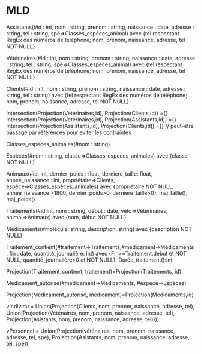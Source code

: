 MLD
===

Assistants(#id : int, nom : string, prenom : string, naissance : date, adresse : string, tel : string, spé=>Classes\_espèces\_animal) avec {tel respectant RegEx des numéros de téléphone; nom, prenom, naissance, adresse, tel NOT NULL} 

Vétérinaires(#id : int, nom : string, prenom : string, naissance : date, adresse : string, tel : string, spé=>Classes\_espèces\_animal) avec {tel respectant RegEx des numéros de téléphone; nom, prenom, naissance, adresse, tel NOT NULL}

Clients(#id : int, nom : string, prenom : string, naissance : date, adresse : string, tel : string) avec {tel respectant RegEx des numéros de téléphone; nom, prenom, naissance, adresse, tel NOT NULL} 

Intersection(Projection(Veterinaires,id), Projection(Clients,id)) ={}
Intersection(Projection(Veterinaires,id), Projection(Assistants,id)) ={}
Intersection(Projection(Assistants,id), Projection(Clients,id)) ={}
// peut-être passage par références pour eviter les contraintes

Classes\_espèces\_animales(#nom : string)

Espèces(#nom : string, classe=>Classes\_espèces\_animales) avec {classe NOT NULL}

Animaux(#id: int, dernier\_poids : float, derniere\_taille: float, annee\_naissance : int, propriétaire=>Clients, espèce=>Classes\_espèces\_animales) avec {propriétaire NOT NULL, annee_naissance >1800, dernier\_poids>0, derniere\_taille>0}, maj\_taille(), maj\_poids()

Traitements(#id:int, nom : string, début : date, véto=>Vétérinaires, animal=>Animaux) avec {nom, début NOT NULL}

Médicaments(#molécule: string, description: string) avec {description NOT NULL}

Traitement\_contient(#traitement=>Traitements,#medicament=>Médicaments,
 					fin : date, quantité\_journalière: int) avec {Fin>=Traitement.debut et NOT NULL, quantité\_journalière>0 et NOT NULL}, Durée\_traitement():int
 					
Projection(Traitement\_contient, traitement)=Projection(Traitements, id)

Medicament\_autorisé(#medicament=>Médicaments, #espèce=>Espèces)

Projection(Medicament\_autorisé, medicament)=Projection(Medicaments,id)

vIndividu = Union(Projection(Clients, nom, prenom, naissance, adresse, tel), 
                  Union(Projection(Véténaires, nom, prenom, naissance, adresse, tel), Projection(Asistants, nom, prenom, naissance, adresse, tel))))
                  
vPersonnel = Union(Projection(véténaires, nom, prenom, naissance, adresse, tel, spé), Projection(Asistants, nom, prenom, naissance, adresse, tel, spé))

